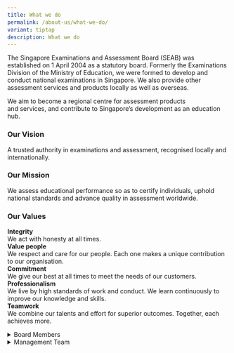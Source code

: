 ```yaml
---
title: What we do
permalink: /about-us/what-we-do/
variant: tiptap
description: What we do
---
```

<p>The Singapore Examinations and Assessment Board (SEAB) was established
on 1 April 2004 as a statutory board. Formerly the Examinations Division
of the Ministry of Education, we were formed to develop and conduct national
examinations in Singapore. We also provide other assessment services and
products locally as well as overseas.</p>
<p>We aim to become a regional centre for assessment products and&nbsp;services,&nbsp;and
contribute to Singapore’s development as an education hub.</p>
<h3><strong>Our Vision</strong></h3>
<p>A trusted authority in examinations and&nbsp;assessment,&nbsp;recognised
locally and internationally.</p>
<h3><strong>Our Mission</strong></h3>
<p>We assess educational performance so as to certify individuals, uphold
national standards and advance quality in assessment worldwide.</p>
<h3><strong>Our Values</strong></h3>
<p><strong>Integrity</strong> 
<br>We act with honesty at all times.
<br><strong>Value people<br></strong>We respect and care for our people. Each
one makes a unique contribution to our organisation.
<br><strong>Commitment</strong> 
<br>We give our best at all times to meet the needs of our customers.
<br><strong>Professionalism</strong> 
<br>We live by high standards of work and conduct. We learn continuously to
improve our knowledge and skills.
<br><strong>Teamwork<br></strong>We combine our talents and effort for superior
outcomes. Together, each achieves more.</p>
<div data-type="detailGroup" class="isomer-accordion isomer-accordion-white">
<details class="isomer-details">
<summary>Board Members</summary>
<div data-type="detailsContent" class="isomer-details-content">
<p></p>
<table>
<tbody>
<tr>
<th rowspan="1" colspan="1">
<p></p>
</th>
<th rowspan="1" colspan="1">
<p></p>
</th>
<th rowspan="1" colspan="1">
<p></p>
</th>
</tr>
<tr>
<td rowspan="1" colspan="1">
<div class="isomer-image-wrapper">
<img style="width: 86%;" height="auto" width="100%" alt="Wong Siew Hoong" src="/images/Board Members/Wong_Siew_Hoong.png">
</div>
<p><strong>Mr Wong Siew Hoong Chairman, Singapore Examinations and Assessment Board</strong> 
<br>Advisor, Ministry of Education</p>
</td>
<td rowspan="1" colspan="1">
<p></p>
</td>
<td rowspan="1" colspan="1">
<p></p>
</td>
</tr>
<tr>
<td rowspan="1" colspan="1">
<div class="isomer-image-wrapper">
<img style="width: 86%;" height="auto" width="100%" alt="Tan Cheng Yian Bernard" src="/images/Board Members/Tan_Cheng_Yian_Bernard.png">
</div>
<p><strong>Prof Tan Cheng Yian Bernard</strong> 
<br>Senior Vice-Provost
<br>
<br>(Undergraduate Education), National University of Singapore</p>
</td>
<td rowspan="1" colspan="1">
<div class="isomer-image-wrapper">
<img style="width: 97%;" height="auto" width="100%" alt="Juthika Ramanathan" src="/images/Board Members/Juthika_Ramanathan.png">
</div>
<p><strong>Ms Juthika Ramanathan</strong> 
<br>Chief Executive
<br>
<br>(Office of the Chief Justice), Supreme Court of Singapore</p>
</td>
<td rowspan="1" colspan="1">
<div class="isomer-image-wrapper">
<img style="width: 67%;" height="auto" width="100%" alt="Chin Chi Leong" src="/images/Board Members/Chin_Chi_Leong.png">
</div>
<p>
<br><strong>Mr Chin Chi Leong</strong> 
<br>Deputy Chief Executive Officer
<br>
<br>(Building Control)/Comissioner of Buildings, Building and Construction
Authority (BCA)</p>
</td>
</tr>
<tr>
<td rowspan="1" colspan="1">
<div class="isomer-image-wrapper">
<img style="width: 85%;" height="auto" width="100%" alt="Ms Loo Siew Yee" src="/images/Board Members/ms_loo_siew_yeeeb7ac05f76ae4667a4e6f3dd59f784c2.jpg">
</div>
<p><strong>Ms Loo Siew Yee</strong> 
<br>Assistant Managing Director (Policy, Payments &amp; Financial Crime),
Monetary Authority of Singapore</p>
</td>
<td rowspan="1" colspan="1">
<div class="isomer-image-wrapper">
<img style="width: 97%;" height="auto" width="100%" alt="Ms Lee Cher Farn" src="/images/Board Members/ms_lee_cher_farn84a8441a532a490db08e9a48f2864175.jpg">
</div>
<p><strong>Ms Lee Cher Farn </strong>
<br>Principal Private Secretary to Deputy Prime Minister Heng Swee Keat, Prime
Minister's Office</p>
</td>
<td rowspan="1" colspan="1">
<div class="isomer-image-wrapper">
<img style="width: 67%;" height="auto" width="100%" alt="Ms Jodie Choo Teck Woan" src="/images/Board Members/ms_jodie_choo_teck_woan896da1044298417a8c73082e8d6fd2d1.jpg">
</div>
<p><strong>Ms Jodie Choo Teck Woan </strong>
<br>Executive Director &amp; Group Head of Human Resources, Information Technology
&amp; Administration, Far East Organisation</p>
</td>
</tr>
<tr>
<td rowspan="1" colspan="1">
<div class="isomer-image-wrapper">
<img style="width: 86%;" height="auto" width="100%" alt="Mr Sng Chern Wei" src="/images/Board Members/mr_sng_chern_wei48f54b2b325644a8820156edc5d0c231.jpg">
</div>
<p><strong>Mr Sng Chern Wei </strong>
<br>Deputy Director-General of Education (Curriculum), Ministry of Education</p>
</td>
<td rowspan="1" colspan="1">
<div class="isomer-image-wrapper">
<img style="width: 97%;" height="auto" width="100%" alt="Mr Yue Lip Sin" src="/images/Board Members/mr_yue_lip_sin.jpg">
</div>
<p><strong>Mr Yue Lip Sin <br></strong>Chief Executive, Singapore Examinations
and Assessment Board</p>
</td>
<td rowspan="1" colspan="1">
<p></p>
</td>
</tr>
</tbody>
</table>
<p></p>
</div>
</details>
<details class="isomer-details">
<summary>Management Team</summary>
<div data-type="detailsContent" class="isomer-details-content">
<p></p>
<p><strong>Chief Executive</strong>
</p>
<ul data-tight="true" class="tight">
<li>
<p>Mr Yue Lip Sin</p>
</li>
</ul>
<p></p>
<p><strong><u>Assessment and Exam Cluster</u></strong> 
<br><strong>Assessment Planning and Development Division</strong>
</p>
<ul data-tight="true" class="tight">
<li>
<p>Mr Tan Kuo Cheang
<br>Director, Assessment Planning and Development</p>
</li>
<li>
<p>Mr Pek Wee Haur
<br>Director, Assessment Planning and Development</p>
</li>
<li>
<p>Ms Karen Chong Kwei Kuen
<br>Deputy Director, Assessment Planning and Development</p>
</li>
<li>
<p>Mdm Toh Hoon Sin
<br>Deputy Director, Assessment Planning and Development</p>
</li>
<li>
<p>Mr Yan Yee Kan
<br>Deputy DIrector, Assessment Planning and Development</p>
</li>
</ul>
<p></p>
<p><strong>Exam Operations Division</strong>
</p>
<ul data-tight="true" class="tight">
<li>
<p>Mr Pang Chong Han
<br>Director, Exam Operations</p>
</li>
<li>
<p>Ms Santhakumari Seranjeevi
<br>Deputy Director, Exam Planning and Administration</p>
</li>
<li>
<p>Mr Oliver Osman Junus
<br>Deputy Director, Exam Systems and Digitalisation</p>
</li>
</ul>
<p></p>
<p><strong>Research and Development Division</strong>
</p>
<ul data-tight="true" class="tight">
<li>
<p>Ms Thong May Teng
<br>Director, Research and Development</p>
</li>
<li>
<p>Dr Tay Poh Hua
<br>Deputy Director, Research and Development</p>
</li>
<li>
<p>Ms Karen Yaw Li Ling
<br>Deputy Director, Research and Development</p>
</li>
</ul>
<p></p>
<p><strong><u>Corporate Cluster</u></strong>
</p>
<ul data-tight="true" class="tight">
<li>
<p>Ms Yeo Su-Lin Selena
<br>Senior Director, Corporate Cluster</p>
</li>
</ul>
<p></p>
<p><strong>Corporate Services Division</strong>
</p>
<ul data-tight="true" class="tight">
<li>
<p>Ms Leow Yin Li Grace
<br>Assistant Director, Human Resource and Organisation Capability</p>
</li>
<li>
<p>Ms Seng Yuwei, Stacy
<br>Assistant Director, Office and Estate Management</p>
</li>
</ul>
<p></p>
<p><strong>Planning and Finance Division</strong>
</p>
<ul data-tight="true" class="tight">
<li>
<p>Ms Ee Yuen Hui
<br>Deputy Director, Planning and Finance</p>
</li>
<li>
<p>Mr Lee Kien Meng
<br>Assistant Director, Finance and Procurement</p>
</li>
<li>
<p>Ms Teng Mei Ling Adeline
<br>Senior Assessment Specialist, Assessment Services</p>
</li>
</ul>
<p></p>
<p><strong>Information Technology</strong>
</p>
<ul data-tight="true" class="tight">
<li>
<p>Mr Woon Tien Kim Louis
<br>Senior Assistant Director, Information Technology</p>
</li>
</ul>
<p></p>
<p><strong>Corporate Communications</strong>
</p>
<ul data-tight="true" class="tight">
<li>
<p>Ms Wong Hui Woon Irene
<br>Senior Assistant Director, Corporate Communications</p>
</li>
</ul>
</div>
</details>
</div>
<p></p>